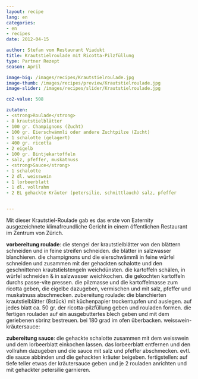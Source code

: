 ```yaml
---
layout: recipe
lang: en
categories:
- en
- recipes
date: 2012-04-15

author: Stefan vom Restaurant Viadukt
title: Krautstielroulade mit Ricotta-Pilzfüllung
type: Partner Rezept
season: April

image-big: /images/recipes/Krautstielroulade.jpg
image-thumb: /images/recipes/preview/Krautstielroulade.jpg
image-slider: /images/recipes/slider/Krautstielroulade.jpg

co2-value: 508

zutaten:
- <strong>Roulade</strong>
- 8 krautstielblätter
- 100 gr. Champignons (Zucht)
- 100 gr. Eierschwämmli oder andere Zuchtpilze (Zucht) 
- 1 schalotte (gelagert)
- 400 gr. ricotta
- 2 eigelb
- 100 gr. Bintjekartoffeln
- salz, pfeffer, muskatnuss
- <strong>Sauce</strong>
- 1 schalotte
- 2 dl. weisswein
- 1 lorbeerblatt
- 1 dl. vollrahm
- 2 EL gehackte Kräuter (petersilie, schnittlauch) salz, pfeffer


---
```


Mit dieser Krautstiel-Roulade gab es das erste von Eaternity ausgezeichnete klimafreundliche Gericht in einem öffentlichen Restaurant im Zentrum von Zürich.

**vorbereitung roulade**:
die stengel der krautstielblätter von den blättern schneiden und in feine streifen schneiden.
die blätter in salzwasser blanchieren.
die champignons und die eierschwämmli in feine würfel schneiden und zusammen mit der gehackten schalotte und den geschnittenen krautstielstengeln weichdünsten.
die kartoffeln schälen, in würfel schneiden & in salzwasser weichkochen. die gekochten kartoffeln durchs passe-vite pressen.
die pilzmasse und die kartoffelmasse zum ricotta geben, die eigelbe dazugeben, vermischen und mit salz, pfeffer und muskatnuss abschmecken.
zubereitung roulade:
die blanchierten krautstielblätter (8stück) mit küchenpapier trockentupfen und auslegen.
auf jedes blatt ca. 50 gr. der ricotta-pilzfüllung geben und rouladen formen. die fertigen rouladen auf ein ausgebuttertes blech geben und mit dem geriebenen sbrinz bestreuen. bei 180 grad im ofen überbacken.
weisswein-kräutersauce:

**zubereitung sauce**:
die gehackte schalotte zusammen mit dem weisswein und dem lorbeerblatt einkochen lassen.
das lorbeerblatt entfernen und den vollrahm dazugeben und die sauce mit salz und pfeffer abschmecken. evtl. die sauce abbinden und die gehackten kräuter beigeben.
fertigstellen:
auf tiefe teller etwas der kräutersauce geben und je 2 rouladen anrichten und mit gehackter petersilie garnieren.